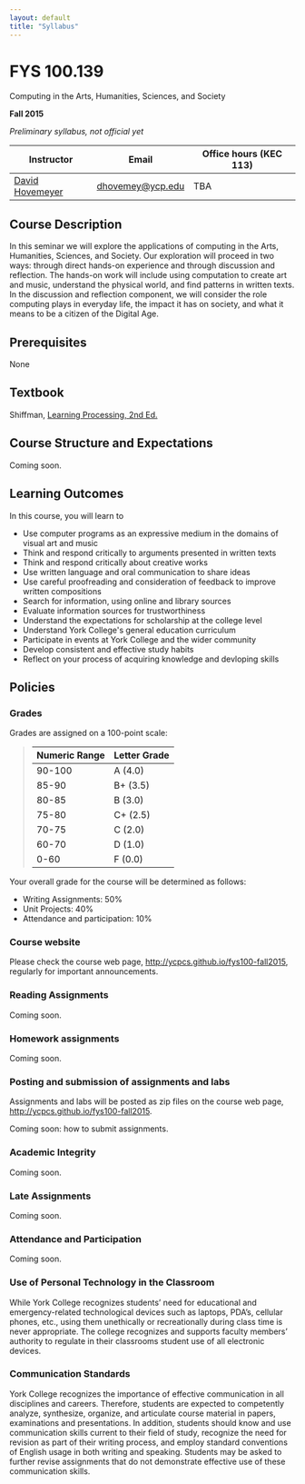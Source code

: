```yaml
---
layout: default
title: "Syllabus"
---
```


# FYS 100.139
<div id="subtitle">Computing in the Arts, Humanities, Sciences, and Society</div>

**Fall 2015**

*Preliminary syllabus, not official yet*

Instructor | Email | Office hours (KEC 113)
---------- | ----- | ----------------------
[David Hovemeyer](http://faculty.ycp.edu/~dhovemey) | [dhovemey@ycp.edu](mailto:dhovemey@ycp.edu) | TBA

Course Description
------------------

In this seminar we will explore the applications of computing in the Arts, Humanities, Sciences, and Society.  Our exploration will proceed in two ways: through direct hands-on experience and through discussion and reflection.  The hands-on work will include using computation to create art and music, understand the physical world, and find patterns in written texts.  In the discussion and reflection component, we will consider the role computing plays in everyday life, the impact it has on society, and what it means to be a citizen of the Digital Age.

Prerequisites
-------------

None

Textbook
--------

Shiffman, [Learning Processing, 2nd Ed.](http://www.learningprocessing.com/)

Course Structure and Expectations
---------------------------------

Coming soon.

Learning Outcomes
-----------------

In this course, you will learn to

* Use computer programs as an expressive medium in the domains of visual art and music
* Think and respond critically to arguments presented in written texts
* Think and respond critically about creative works
* Use written language and oral communication to share ideas
* Use careful proofreading and consideration of feedback to improve written compositions
* Search for information, using online and library sources
* Evaluate information sources for trustworthiness
* Understand the expectations for scholarship at the college level
* Understand York College's general education curriculum
* Participate in events at York College and the wider community
* Develop consistent and effective study habits
* Reflect on your process of acquiring knowledge and devloping skills

Policies
--------

### Grades

Grades are assigned on a 100-point scale:

> Numeric Range|Letter Grade
> -------------|------------
> 90-100|A (4.0)
> 85-90|B+ (3.5)
> 80-85|B (3.0)
> 75-80|C+ (2.5)
> 70-75|C (2.0)
> 60-70|D (1.0)
> 0-60|F (0.0)

Your overall grade for the course will be determined as follows:

* Writing Assignments: 50%
* Unit Projects: 40%
* Attendance and participation: 10%

### Course website

Please check the course web page, <http://ycpcs.github.io/fys100-fall2015>, regularly for important announcements.

### Reading Assignments

Coming soon.

### Homework assignments

Coming soon.

### Posting and submission of assignments and labs

Assignments and labs will be posted as zip files on the course web page, <http://ycpcs.github.io/fys100-fall2015>.

Coming soon: how to submit assignments.

### Academic Integrity

Coming soon.

### Late Assignments

Coming soon.

### Attendance and Participation

Coming soon.

### Use of Personal Technology in the Classroom

While York College recognizes students’ need for educational and emergency-related technological devices such as laptops, PDA’s, cellular phones, etc., using them unethically or recreationally during class time is never appropriate. The college recognizes and supports faculty members’ authority to regulate in their classrooms student use of all electronic devices.

### Communication Standards

York College recognizes the importance of effective communication in all disciplines and careers. Therefore, students are expected to competently analyze, synthesize, organize, and articulate course material in papers, examinations and presentations. In addition, students should know and use communication skills current to their field of study, recognize the need for revision as part of their writing process, and employ standard conventions of English usage in both writing and speaking. Students may be asked to further revise assignments that do not demonstrate effective use of these communication skills.

<!-- vim:set wrap: ­-->
<!-- vim:set linebreak: -->
<!-- vim:set nolist: -->

